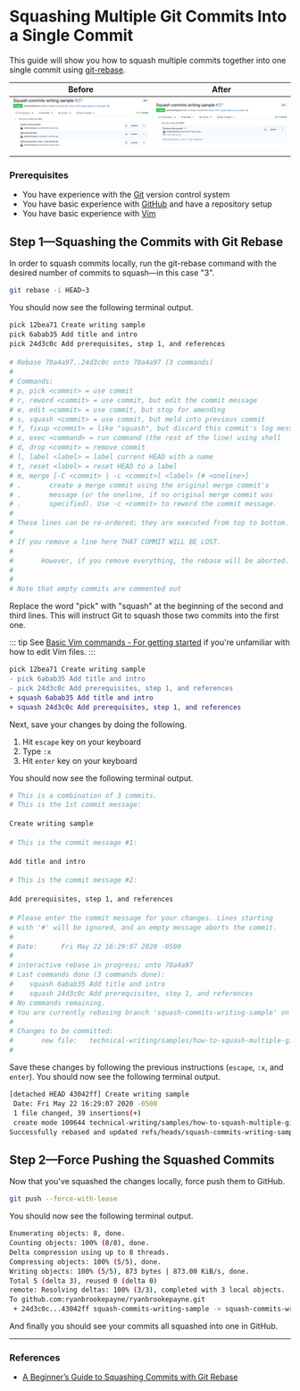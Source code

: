 # Squashing Multiple Git Commits Into a Single Commit

This guide will show you how to squash multiple commits together into one single commit using [git-rebase](https://git-scm.com/docs/git-rebase).

Before | After
--- | ---
![Multiple Git commits](multiple-commits.png) | ![Squashed Git commits](squashed-commits.png)

### Prerequisites

- You have experience with the [Git](https://git-scm.com/) version control system
- You have basic experience with [GitHub](https://github.com/) and have a repository setup
- You have basic experience with [Vim](https://www.vim.org/)

## Step 1—Squashing the Commits with Git Rebase

In order to squash commits locally, run the git-rebase command with the desired number of commits to squash—in this case "3".

```bash
git rebase -i HEAD~3
```

You should now see the following terminal output.

```bash
pick 12bea71 Create writing sample
pick 6abab35 Add title and intro
pick 24d3c0c Add prerequisites, step 1, and references

# Rebase 70a4a97..24d3c0c onto 70a4a97 (3 commands)
#
# Commands:
# p, pick <commit> = use commit
# r, reword <commit> = use commit, but edit the commit message
# e, edit <commit> = use commit, but stop for amending
# s, squash <commit> = use commit, but meld into previous commit
# f, fixup <commit> = like "squash", but discard this commit's log message
# x, exec <command> = run command (the rest of the line) using shell
# d, drop <commit> = remove commit
# l, label <label> = label current HEAD with a name
# t, reset <label> = reset HEAD to a label
# m, merge [-C <commit> | -c <commit>] <label> [# <oneline>]
# .       create a merge commit using the original merge commit's
# .       message (or the oneline, if no original merge commit was
# .       specified). Use -c <commit> to reword the commit message.
#
# These lines can be re-ordered; they are executed from top to bottom.
#
# If you remove a line here THAT COMMIT WILL BE LOST.
#
#       However, if you remove everything, the rebase will be aborted.
#
#
# Note that empty commits are commented out
```

Replace the word "pick" with "squash" at the beginning of the second and third lines. This will instruct Git to squash those two commits into the first one.

::: tip
See [Basic Vim commands - For getting started](https://coderwall.com/p/adv71w/basic-vim-commands-for-getting-started) if you're unfamiliar with how to edit Vim files.
:::

```diff
pick 12bea71 Create writing sample
- pick 6abab35 Add title and intro
- pick 24d3c0c Add prerequisites, step 1, and references
+ squash 6abab35 Add title and intro
+ squash 24d3c0c Add prerequisites, step 1, and references
```

Next, save your changes by doing the following.

1. Hit `escape` key on your keyboard
2. Type `:x`
3. Hit `enter` key on your keyboard

You should now see the following terminal output.

```bash
# This is a combination of 3 commits.
# This is the 1st commit message:

Create writing sample

# This is the commit message #1:

Add title and intro

# This is the commit message #2:

Add prerequisites, step 1, and references

# Please enter the commit message for your changes. Lines starting
# with '#' will be ignored, and an empty message aborts the commit.
#
# Date:      Fri May 22 16:29:07 2020 -0500
#
# interactive rebase in progress; onto 70a4a97
# Last commands done (3 commands done):
#    squash 6abab35 Add title and intro
#    squash 24d3c0c Add prerequisites, step 1, and references
# No commands remaining.
# You are currently rebasing branch 'squash-commits-writing-sample' on '70a4a97'.
#
# Changes to be committed:
#       new file:   technical-writing/samples/how-to-squash-multiple-git-commits-into-one.md
#
```

Save these changes by following the previous instructions (`escape`, `:x`, and `enter`). You should now see the following terminal output.

```bash
[detached HEAD 43042ff] Create writing sample
 Date: Fri May 22 16:29:07 2020 -0500
 1 file changed, 39 insertions(+)
 create mode 100644 technical-writing/samples/how-to-squash-multiple-git-commits-into-one.md
Successfully rebased and updated refs/heads/squash-commits-writing-sample.
```

## Step 2—Force Pushing the Squashed Commits

Now that you've squashed the changes locally, force push them to GitHub.

```bash
git push --force-with-lease
```

You should now see the following terminal output.

```bash
Enumerating objects: 8, done.
Counting objects: 100% (8/8), done.
Delta compression using up to 8 threads.
Compressing objects: 100% (5/5), done.
Writing objects: 100% (5/5), 873 bytes | 873.00 KiB/s, done.
Total 5 (delta 3), reused 0 (delta 0)
remote: Resolving deltas: 100% (3/3), completed with 3 local objects.
To github.com:ryanbrookepayne/ryanbrookepayne.git
 + 24d3c0c...43042ff squash-commits-writing-sample -> squash-commits-writing-sample (forced update)
```

And finally you should see your commits all squashed into one in GitHub.

---

### References

- [A Beginner’s Guide to Squashing Commits with Git Rebase](https://medium.com/@slamflipstrom/a-beginners-guide-to-squashing-commits-with-git-rebase-8185cf6e62ec)
